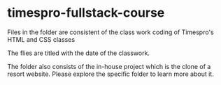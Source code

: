 # timespro-fullstack-course
Files in the folder are consistent of the class work coding of Timespro's HTML and CSS classes

The flies are titled with the date of the classwork. 

The folder also consists of the in-house project which is the clone of a resort website. Please explore the specific folder to learn more about it.  
